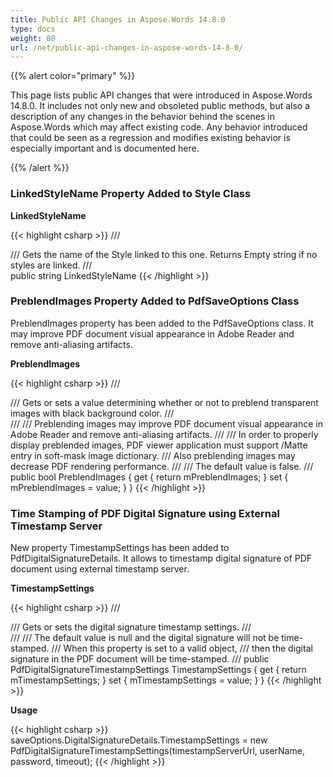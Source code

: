 ```yaml
---
title: Public API Changes in Aspose.Words 14.8.0
type: docs
weight: 80
url: /net/public-api-changes-in-aspose-words-14-8-0/
---
```


{{% alert color="primary" %}} 

This page lists public API changes that were introduced in Aspose.Words 14.8.0. It includes not only new and obsoleted public methods, but also a description of any changes in the behavior behind the scenes in Aspose.Words which may affect existing code. Any behavior introduced that could be seen as a regression and modifies existing behavior is especially important and is documented here.

{{% /alert %}} 

### LinkedStyleName Property Added to Style Class

**LinkedStyleName**

{{< highlight csharp >}}
/// <summary>
/// Gets the name of the Style linked to this one. Returns Empty string if no styles are linked.
/// </summary>
public string LinkedStyleName
{{< /highlight >}}

### PreblendImages Property Added to PdfSaveOptions Class

PreblendImages property has been added to the PdfSaveOptions class. It may improve PDF document visual appearance in Adobe Reader and remove anti-aliasing artifacts.

**PreblendImages**

{{< highlight csharp >}}
/// <summary>
/// Gets or sets a value determining whether or not to preblend transparent images with black background color.
/// </summary>
/// <remarks>
/// <para>Preblending images may improve PDF document visual appearance in Adobe Reader and remove anti-aliasing artifacts.</para>
/// 
/// <para>In order to properly display preblended images, PDF viewer application must support /Matte entry in soft-mask image dictionary. 
/// Also preblending images may decrease PDF rendering performance.</para>
/// 
/// <para>The default value is <c>false</c>.</para>
/// </remarks>
public bool PreblendImages
{
    get { return mPreblendImages; }
    set { mPreblendImages = value; }
}
{{< /highlight >}}

### Time Stamping of PDF Digital Signature using External Timestamp Server

New property TimestampSettings has been added to PdfDigitalSignatureDetails. It allows to timestamp digital signature of PDF document using external timestamp server.

**TimestampSettings**

{{< highlight csharp >}}
/// <summary>
/// Gets or sets the digital signature timestamp settings.
/// </summary>
/// <remarks>
/// <para>The default value is null and the digital signature will not be time-stamped.
/// When this property is set to a valid <see cref="PdfDigitalSignatureTimestampSettings"/> object,
/// then the digital signature in the PDF document will be time-stamped.</para>
/// </remarks>
public PdfDigitalSignatureTimestampSettings TimestampSettings
{
        get { return mTimestampSettings; }
        set { mTimestampSettings = value; }
}
{{< /highlight >}}

**Usage**

{{< highlight csharp >}}
saveOptions.DigitalSignatureDetails.TimestampSettings = new PdfDigitalSignatureTimestampSettings(timestampServerUrl, userName, password, timeout);
{{< /highlight >}}
